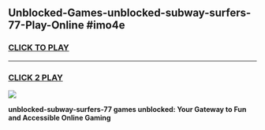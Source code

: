 
## Unblocked-Games-unblocked-subway-surfers-77-Play-Online #imo4e
<h3>
<a href="https://news.freeplayer.one?title=unblocked-subway-surfers-77&ref=3">CLICK TO PLAY</a></h3>
<hr>

<h3>
<a href="https://news.freeplayer.one?title=unblocked-subway-surfers-77&ref=3">CLICK 2 PLAY</a>
  
</h3>

<a href="https://news.freeplayer.one?title=unblocked-subway-surfers-77&ref=3"><img src="https://clearcache.store/games.png"></a>


**unblocked-subway-surfers-77 games unblocked: Your Gateway to Fun and Accessible Online Gaming**
